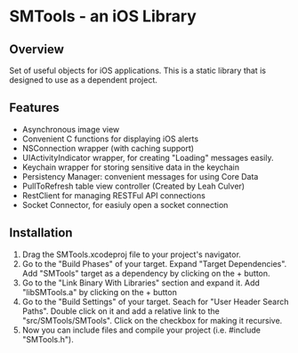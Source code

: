 SMTools - an iOS Library
========================

Overview
--------

Set of useful objects for iOS applications. This is a static library that is designed to use as a dependent project.

Features
--------

* Asynchronous image view
* Convenient C functions for displaying iOS alerts
* NSConnection wrapper (with caching support)
* UIActivityIndicator wrapper, for creating "Loading" messages easily.
* Keychain wrapper for storing sensitive data in the keychain
* Persistency Manager: convenient messages for using Core Data
* PullToRefresh table view controller (Created by Leah Culver)
* RestClient for managing RESTFul API connections
* Socket Connector, for easiuly open a socket connection

Installation
------------

1. Drag the SMTools.xcodeproj file to your project's navigator. 
2. Go to the "Build Phases" of your target. Expand "Target Dependencies". Add "SMTools" target as a dependency by clicking on the + button.
3. Go to the "Link Binary With Libraries" section and expand it. Add "libSMTools.a" by clicking on the + button
4. Go to the "Build Settings" of your target. Seach for "User Header Search Paths". Double click on it and add a relative link to the "src/SMTools/SMTools". Click on the checkbox for making it recursive. 
5. Now you can include files and compile your project (i.e. #include "SMTools.h").
